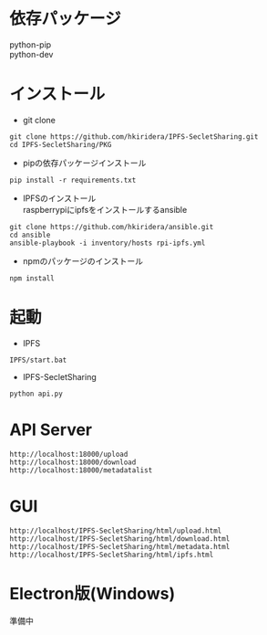 # 依存パッケージ
python-pip  
python-dev  

# インストール
- git clone
```
git clone https://github.com/hkiridera/IPFS-SecletSharing.git
cd IPFS-SecletSharing/PKG
```
- pipの依存パッケージインストール
```
pip install -r requirements.txt
```
- IPFSのインストール  
raspberrypiにipfsをインストールするansible
```
git clone https://github.com/hkiridera/ansible.git
cd ansible
ansible-playbook -i inventory/hosts rpi-ipfs.yml
```
- npmのパッケージのインストール
```
npm install
```


# 起動
- IPFS
```
IPFS/start.bat
```
- IPFS-SecletSharing
```
python api.py
```

# API Server
```
http://localhost:18000/upload
http://localhost:18000/download
http://localhost:18000/metadatalist
```
# GUI
```
http://localhost/IPFS-SecletSharing/html/upload.html
http://localhost/IPFS-SecletSharing/html/download.html
http://localhost/IPFS-SecletSharing/html/metadata.html
http://localhost/IPFS-SecletSharing/html/ipfs.html
```


# Electron版(Windows)
準備中